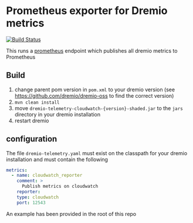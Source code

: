 # Prometheus exporter for Dremio metrics
[![Build Status](https://travis-ci.org/rymurr/dremio-prometheus-exporter.svg?branch=master)](https://travis-ci.org/dremio-hub/dremio-prometheus-exporter)

This runs a [prometheus](https://https://prometheus.io/) endpoint which publishes all dremio metrics to Prometheus

## Build

1. change parent pom version in `pom.xml` to your dremio version (see https://github.com/dremio/dremio-oss to find the correct version) 
1. `mvn clean install` 
1. move `dremio-telemetry-cloudwatch-{version}-shaded.jar` to the `jars` directory in your dremio installation
1. restart dremio

## configuration

The file `dremio-telemetry.yaml` must exist on the classpath for your dremio installation and must contain the following

```yaml
metrics:
  - name: cloudwatch_reporter
    comment: >
      Publish metrics on cloudwatch
    reporter:
    type: cloudwatch
    port: 12543
```

An example has been provided in the root of this repo